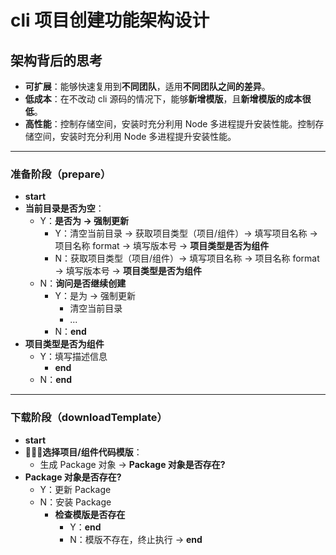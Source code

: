 # cli 项目创建功能架构设计

## 架构背后的思考

- **可扩展**：能够快速复用到**不同团队**，适用**不同团队之间的差异**。
- **低成本**：在不改动 cli 源码的情况下，能够**新增模版**，且**新增模版的成本很低**。
- **高性能**：控制存储空间，安装时充分利用 Node 多进程提升安装性能。控制存储空间，安装时充分利用 Node 多进程提升安装性能。

---

### 准备阶段（prepare）

- **start**
- **当前目录是否为空**：
  - Y：**是否为 -> 强制更新**
    - Y：清空当前目录 -> 获取项目类型（项目/组件）-> 填写项目名称 -> 项目名称 format -> 填写版本号 -> **项目类型是否为组件**
    - N：获取项目类型（项目/组件）-> 填写项目名称 -> 项目名称 format -> 填写版本号 -> **项目类型是否为组件**
  - N：**询问是否继续创建**
    - Y：是为 -> 强制更新
      - 清空当前目录
      - ...
    - N：**end**
- **项目类型是否为组件**
  - Y：填写描述信息
    - **end**
  - N：**end**

---

### 下载阶段（downloadTemplate）

- **start**
- **选择项目/组件代码模版**：
  - 生成 Package 对象 -> **Package 对象是否存在?**
- **Package 对象是否存在?**
  - Y：更新 Package
  - N：安装 Package
    - **检查模版是否存在**
      - Y：**end**
      - N：模版不存在，终止执行 -> **end**
